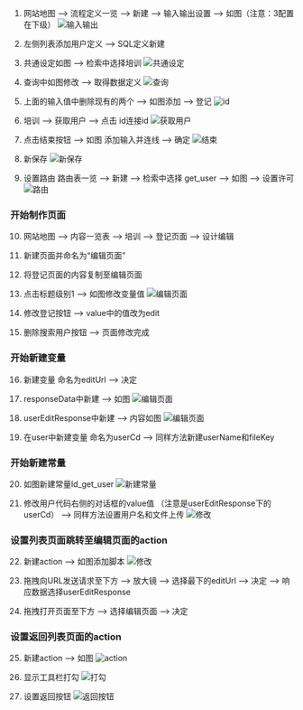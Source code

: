 1. 网站地图 --> 流程定义一览 --> 新建 --> 输入输出设置 --> 如图（注意：3配置在下级）
![输入输出](pictures/14cadd0e63959c6bd6b421ff45d1131.png) 

2. 左侧列表添加用户定义 --> SQL定义新建 

3. 共通设定如图 --> 检索中选择培训 
![共通设定](pictures/ba1b50c838923fbae9a8fed68f07a9c.png) 

4. 查询中如图修改 --> 取得数据定义 
![查询](pictures/ff53ebceacb96153b9ea9a980f56508.png) 

5. 上面的输入值中删除现有的两个 --> 如图添加 --> 登记
![id](pictures/50bcae2ef89427aaf17e54e7db7ec76.png) 

6. 培训 --> 获取用户 --> 点击 id连接id
![获取用户](pictures/5936844f7e7038949c75106914d7dcd.png)

7. 点击结束按钮 --> 如图 添加输入并连线 --> 确定
![结束](pictures/c51c9a78d1170153c9a6d5823387306.png)

8. 新保存 
![新保存](pictures/b6f2794eb59d8d3ef26c2519eca1ab3.png)

9. 设置路由 
路由表一览 --> 新建 --> 检索中选择 get_user --> 如图 --> 设置许可 
![路由](pictures/34bfb5dcc72111afe434d33db2ec824.png)

### 开始制作页面 
10. 网站地图 --> 内容一览表 --> 培训 --> 登记页面 --> 设计编辑

11. 新建页面并命名为“编辑页面”

12. 将登记页面的内容复制至编辑页面

13. 点击标题级别1 --> 如图修改变量值
![编辑页面](pictures/f0fe663bfb275968e6c959c96f41b76.png)

 14. 修改登记按钮 --> value中的值改为edit

 15. 删除搜索用户按钮 --> 页面修改完成

### 开始新建变量
 16. 新建变量 命名为editUrl --> 决定

 17. responseData中新建 --> 如图 
![编辑页面](pictures/cab118fed8097f51390202bad613aa5.png)

18. userEditResponse中新建 --> 内容如图
![编辑页面](pictures/a5f303fe137717821bef99d4081e39b.png)

19. 在user中新建变量 命名为userCd --> 同样方法新建userName和fileKey 


### 开始新建常量
20. 如图新建常量Id_get_user 
![新建常量](pictures/29362ef570a3fedc1088945510c4595.png)

21. 修改用户代码右侧的对话框的value值 （注意是userEditResponse下的userCd） --> 同样方法设置用户名和文件上传
![修改](pictures/090512191e417e44a4a0836dded5f1e.png)

### 设置列表页面跳转至编辑页面的action
22. 新建action --> 如图添加脚本
![修改](pictures/b0dc5afc711d9bd0352108917726c95.png)

23. 拖拽向URL发送请求至下方 --> 放大镜 --> 选择最下的editUrl --> 决定 --> 响应数据选择userEditResponse

24. 拖拽打开页面至下方 --> 选择编辑页面 --> 决定

### 设置返回列表页面的action
25. 新建action --> 如图 
![action](pictures/81f86bad5f5bb10498562dfe47a29e9.png)

26. 显示工具栏打勾
![打勾](pictures/8668fad4cfc4de1f8a17966a36be715.png)

27. 设置返回按钮
![返回按钮](pictures/7402e253261e2b6239b57d71c8657b4.png)
